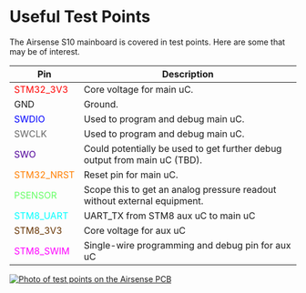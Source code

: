 # Useful Test Points

The Airsense S10 mainboard is covered in test points. Here are some
that may be of interest.


|  Pin | Description |
| --- | --- |
| <span style="color:#ff0000">STM32_3V3</span> | Core voltage for main uC. |
| GND | Ground. |
| <span style="color:#0000ff">SWDIO</span> | Used to program and debug main uC. |
| <span style="color:#656565">SWCLK</span> | Used to program and debug main uC. |
| <span style="color:#4f0099">SWO</span> | Could potentially be used to get further debug output from main uC (TBD). |
| <span style="color:#ff7f00">STM32_NRST</span> | Reset pin for main uC. |
| <span style="color:#66ff66">PSENSOR</span> | Scope this to get an analog pressure readout without external equipment. |
| <span style="color:#00ffff">STM8_UART</span> | UART_TX from STM8 aux uC to main uC |
| <span style="color:#663300">STM8_3V3</span> | Core voltage for aux uC |
| <span style="color:#ff00ff">STM8_SWIM</span> | Single-wire programming and debug pin for aux uC |

[![Photo of test points on the Airsense PCB](/images/testpoints.jpg)](https://airbreak.dev/images/testpoints.jpg)
